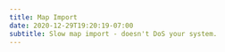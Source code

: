 ```yaml
---
title: Map Import
date: 2020-12-29T19:20:19-07:00
subtitle: Slow map import - doesn't DoS your system.
---
```

